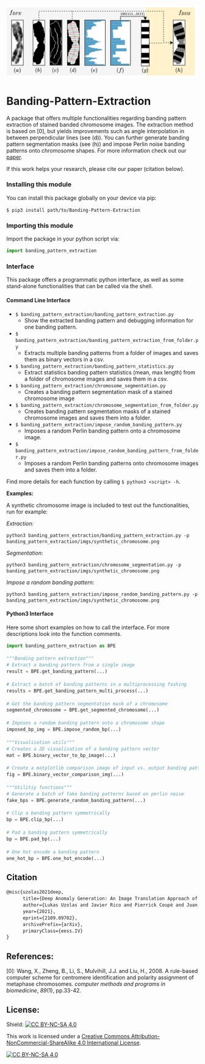 

![Chromsome Extraction Header](./header.png)

# Banding-Pattern-Extraction

A package that offers multiple functionalities regarding banding pattern extraction of stained banded chromosome images. The extraction method is based on [0], but yields improvements such as angle interpolation in between perpendicular lines (see (d)). You can further generate banding pattern segmentation masks (see (h)) and impose Perlin noise banding patterns onto chromosome shapes. For more information check out our [paper](https://arxiv.org/abs/2109.09702).

If this work helps your research, please cite our paper (citation below).



### Installing this module

You can install this package globally on your device via pip:

`$ pip3 install path/to/Banding-Pattern-Extraction`



### Importing this module

Import the package in your python script via:

```python
import banding_pattern_extraction
```



### Interface

This package offers a programmatic python interface, as well as some stand-alone functionalities that can be called via the shell.



#### Command Line Interface

- `$ banding_pattern_extraction/banding_pattern_extraction.py`
  - Show the extracted banding pattern and debugging information for one banding pattern.
- `$ banding_pattern_extraction/banding_pattern_extraction_from_folder.py`
  - Extracts multiple banding patterns from a folder of images and saves them as binary vectors in a csv.
- `$ banding_pattern_extraction/banding_pattern_statistics.py`
  - Extract statistics banding pattern statistics (mean, max length) from a folder of chromosome images and saves them in a csv.
- `$ banding_pattern_extraction/chromosome_segmentation.py`
  - Creates a banding pattern segmentation mask of a stained chromosome image
- `$ banding_pattern_extraction/chromosome_segmentation_from_folder.py`
  - Creates banding pattern segmentation masks of a stained chromosome images and saves them into a folder.
- `$ banding_pattern_extraction/impose_random_banding_pattern.py`
  - Imposes a random Perlin banding pattern onto a chromosome image.
- `$ banding_pattern_extraction/impose_random_banding_pattern_from_folder.py`
  - Imposes a random Perlin banding patterns onto chromosome images and saves them into a folder.

Find more details for each function by calling `$ python3 <script> -h`.



**Examples:**

A synthetic chromosome image is included to test out the functionalities, run for example: 

*Extraction:*

```shell
python3 banding_pattern_extraction/banding_pattern_extraction.py -p banding_pattern_extraction/imgs/synthetic_chromosome.png
```
*Segmentation:*

```shell
python3 banding_pattern_extraction/chromosome_segmentation.py -p banding_pattern_extraction/imgs/synthetic_chromosome.png
```
*Impose a random banding pattern:*

```shell
python3 banding_pattern_extraction/impose_random_banding_pattern.py -p banding_pattern_extraction/imgs/synthetic_chromosome.png
```



#### Python3 Interface

Here some short examples on how to call the interface. For more descriptions look into the function comments.

```python
import banding_pattern_extraction as BPE

"""Banding pattern extraction"""
# Extract a banding pattern from a single image
result = BPE.get_banding_pattern(...)

# Extract a batch of banding patterns in a multiprocessing fashing
results = BPE.get_banding_pattern_multi_process(...)

# Get the banding pattern segmentation mask of a chromosome
segmented_chromosome = BPE.get_segmented_chromosome(...)

# Imposes a random banding pattern onto a chromosome shape
imposed_bp_img = BPE.impose_random_bp(...)

"""Visualisation utils"""
# Creates a 2D visualisation of a banding pattern vector
mat = BPE.binary_vector_to_bp_image(...)

# Create a matplotlib comparison image of input vs. output banding patterns
fig = BPE.binary_vector_comparison_img(...)

"""Utilitiy functions"""
# Generate a batch of fake banding patterns based on perlin noise
fake_bps = BPE.generate_random_banding_pattern(...)

# Clip a banding pattern symmetrically
bp = BPE.clip_bp(...)

# Pad a banding pattern symmetrically
bp = BPE.pad_bp(...)

# One hot encode a banding pattern
one_hot_bp = BPE.one_hot_encode(...)

```



## Citation

```latex
@misc{uzolas2021deep,
      title={Deep Anomaly Generation: An Image Translation Approach of Synthesizing Abnormal Banded Chromosome Images}, 
      author={Lukas Uzolas and Javier Rico and Pierrick Coupé and Juan C. SanMiguel and György Cserey},
      year={2021},
      eprint={2109.09702},
      archivePrefix={arXiv},
      primaryClass={eess.IV}
}
```



## References:

[0]: Wang, X., Zheng, B., Li, S., Mulvihill, J.J. and Liu, H., 2008. A  rule-based computer scheme for centromere identification and polarity  assignment of metaphase chromosomes. *computer methods and programs in biomedicine*, *89*(1), pp.33-42.



## License:

Shield: [![CC BY-NC-SA 4.0][cc-by-nc-sa-shield]][cc-by-nc-sa]

This work is licensed under a [Creative Commons Attribution-NonCommercial-ShareAlike 4.0 International License][cc-by-nc-sa].

[![CC BY-NC-SA 4.0][cc-by-nc-sa-image]][cc-by-nc-sa]

[cc-by-nc-sa]: http://creativecommons.org/licenses/by-nc-sa/4.0/
[cc-by-nc-sa-image]: https://licensebuttons.net/l/by-nc-sa/4.0/88x31.png
[cc-by-nc-sa-shield]: https://img.shields.io/badge/License-CC%20BY--NC--SA%204.0-lightgrey.svg
